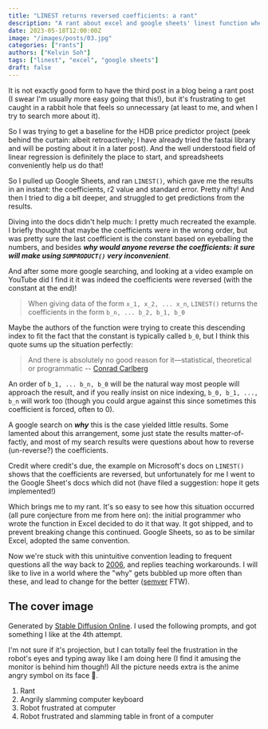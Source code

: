 ```yaml
---
title: "LINEST returns reversed coefficients: a rant"
description: "A rant about excel and google sheets' linest function where the coefficients are reversed"
date: 2023-05-18T12:00:00Z
image: "/images/posts/03.jpg"
categories: ["rants"]
authors: ["Kelvin Soh"]
tags: ["linest", "excel", "google sheets"]
draft: false
---
```


It is not exactly good form to have the third post in a blog being a rant post
(I swear I'm usually more easy going that this!), but it's frustrating
to get caught in a rabbit hole that feels
so unnecessary (at least to me, and when I try to search more about it).

So I was trying to get a baseline for the HDB price predictor project
(peek behind the curtain: albeit retroactively; I have already tried the fastai library and will be posting
about it in a later post). And the well understood field of linear regression
is definitely the place to start, and spreadsheets conveniently help us do that!

So I pulled up Google Sheets, and ran `LINEST()`, which gave me the results in an instant:
the coefficients, r2 value and standard error. Pretty nifty! And then I tried to dig a bit
deeper, and struggled to get predictions from the results.

Diving into the docs didn't help much: I pretty much recreated the example. I briefly thought that
maybe the coefficients were in the wrong order, but was pretty sure the last coefficient is the constant
based on eyeballing the numbers, and besides **_why would anyone reverse the coefficients: it sure will make
using `SUMPRODUCT()` very inconvenient_**.

And after some more google searching, and looking at a video example on YouTube did I find it it was indeed
the coefficients were reversed (with the constant at the end)!

> When giving data of the form `x_1, x_2, ... x_n`, `LINEST()` returns the coefficients
> in the form `b_n, ... b_2, b_1, b_0`

Maybe the authors of the function were trying to create this descending index to fit
the fact that the constant is typically called `b_0`, but I think this quote sums up the situation
perfectly:

> And there is absolutely no good reason for it—statistical, theoretical or programmatic
> -- [Conrad Carlberg](https://www.informit.com/articles/article.aspx?p=2019171)

An order of `b_1, ... b_n, b_0` will be the natural way most people will approach the result,
and if you really insist on nice indexing, `b_0, b_1, ..., b_n` will work too (though you could argue against this since sometimes this
coefficient is forced, often to 0).

A google search on **_why_** this is the case yielded little results. Some lamented about this
arrangement, some just state the results matter-of-factly, and most of my
search results were questions about how to reverse (un-reverse?) the coefficients.

Credit where credit's due, the example on Microsoft's docs on `LINEST()` shows that the coefficients are reversed, but
unfortunately for me I went to the Google Sheet's docs which did not (have filed a suggestion: hope it gets implemented!)

Which brings me to my rant. It's so easy to see how this situation occurred (all pure conjecture from me from here on): the initial
programmer who wrote the function in Excel decided to do it that way. It got shipped, and to prevent breaking change
this continued. Google Sheets, so as to be similar Excel, adopted the same convention.

Now we're stuck with this unintuitive
convention leading to frequent questions all the way back to
[2006](https://www.pcreview.co.uk/threads/linest-parameter-output-order.2431662/),
and replies teaching workarounds.
I will like to live in a world where the "why" gets bubbled up more often than these,
and lead to change for the better ([semver](https://semver.org/) FTW).

## The cover image

Generated by [Stable Diffusion Online](https://stablediffusionweb.com/).
I used the following prompts, and got something I like at the 4th attempt.

I'm not sure if it's projection, but I can totally feel the frustration in the robot's eyes
and typing away like I am doing here (I find it amusing the monitor is behind him though!)
All the picture needs extra is the anime angry symbol on its face 💢.

1. Rant
2. Angrily slamming computer keyboard
3. Robot frustrated at computer
4. Robot frustrated and slamming table in front of a computer
